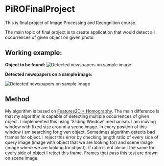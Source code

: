 PiROFinalProject
================

This is final project of Image Processing and Recognition course.

The main topic of final project is to create application that would detect all occurrences of given object on given photo.

## Working example:

**Object to be found:**
![Detected newspapers on sample image](http://cl.ly/image/3S472i310O2m/Screen%20Shot%202014-05-22%20at%2021.52.43%20.png)

**Detected newspapers on a sample image:**

![Detected newspapers on sample image](http://f.cl.ly/items/0G2F0F0B3G130S210U1C/Screen%20Shot%202014-05-22%20at%2021.52.16%20.png)

## Method

My algorithm is based on [Features2D + Homography][1]. The main difference is that my algorithm is capable of detecting multiple occurrences of given object. I implemented this using 'Sliding Window' mechanism. I am moving window with fixed size around a scene image. In every position of this window I am searching for given object. Sometimes algorithm detects bad frames for object. I reject this error by checking length ratio of every side of query image (image with object that we are looking for) and scene image (image where we are looking for object). If ratio is not almost the same for every side of object I reject this frame. Frames that pass this test are drawn on scene image.

[1]: http://docs.opencv.org/doc/tutorials/features2d/feature_homography/feature_homography.html "Features2D + Homography"